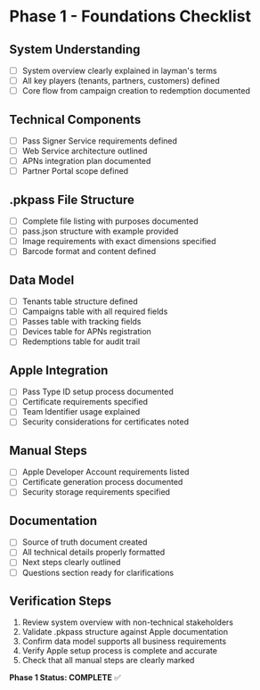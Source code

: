 # Phase 1 - Foundations Checklist

## System Understanding
- [ ] System overview clearly explained in layman's terms
- [ ] All key players (tenants, partners, customers) defined
- [ ] Core flow from campaign creation to redemption documented

## Technical Components
- [ ] Pass Signer Service requirements defined
- [ ] Web Service architecture outlined
- [ ] APNs integration plan documented
- [ ] Partner Portal scope defined

## .pkpass File Structure
- [ ] Complete file listing with purposes documented
- [ ] pass.json structure with example provided
- [ ] Image requirements with exact dimensions specified
- [ ] Barcode format and content defined

## Data Model
- [ ] Tenants table structure defined
- [ ] Campaigns table with all required fields
- [ ] Passes table with tracking fields
- [ ] Devices table for APNs registration
- [ ] Redemptions table for audit trail

## Apple Integration
- [ ] Pass Type ID setup process documented
- [ ] Certificate requirements specified
- [ ] Team Identifier usage explained
- [ ] Security considerations for certificates noted

## Manual Steps
- [ ] Apple Developer Account requirements listed
- [ ] Certificate generation process documented
- [ ] Security storage requirements specified

## Documentation
- [ ] Source of truth document created
- [ ] All technical details properly formatted
- [ ] Next steps clearly outlined
- [ ] Questions section ready for clarifications

## Verification Steps
1. Review system overview with non-technical stakeholders
2. Validate .pkpass structure against Apple documentation
3. Confirm data model supports all business requirements
4. Verify Apple setup process is complete and accurate
5. Check that all manual steps are clearly marked

**Phase 1 Status: COMPLETE** ✅
